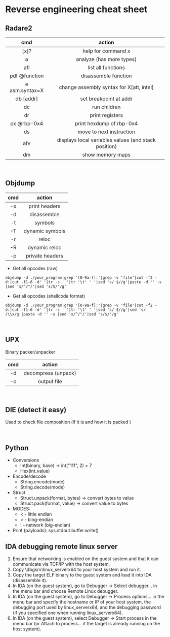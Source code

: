 # Reverse engineering cheat sheet

## Radare2
| cmd | action |
| :-: | :-:|
| [x]?  | help for command x | 
| a     | analyze (has more types) |
| afl   | list all functions |
| pdf @function  | disassemble function |
| e asm.syntax=X | change assembly syntax for X[att, intel] | 
| db [addr] | set breakpoint at addr | 
| dc | run children | 
| dr | print registers |
| px @rbp-0x4 | print hexdump of rbp-0x4 |
| ds | move to next instruction |
| afv | displays local variables values (and stack position)|
| dm | show memory maps |

<br>

## Objdump 

| cmd | action |
| :-: | :-: |
| -x | print headers |
| -d | disassemble |
| -t | symbols |
| -T | dynamic symbols |
| -r | reloc |
| -R | dynamic reloc |
| -p | private headers |

- Get all opcodes (raw)
```
objdump -d ./your_program|grep '[0-9a-f]:'|grep -v 'file'|cut -f2 -d:|cut -f1-6 -d' '|tr -s ' '|tr '\t' ' '|sed 's/ $//g'|paste -d '' -s |sed 's/^/"/'|sed 's/$/"/g'
```
- Get all opcodes (shellcode format)
```
objdump -d ./your_program|grep '[0-9a-f]:'|grep -v 'file'|cut -f2 -d:|cut -f1-6 -d' '|tr -s ' '|tr '\t' ' '|sed 's/ $//g'|sed 's/ /\\x/g'|paste -d '' -s |sed 's/^/"/'|sed 's/$/"/g'
 ```

<br>

## UPX
Binary packer/unpacker <br>

| cmd | action | 
| :-: | :-: |
| -d | decompress (unpack) |
| -o | output file |

<br>

## DIE (detect it easy)
Used to check file composition (if it is and how it is packed ) <br>

<br>

## Python 
- Conversions 
  - Int(binary, base)  -> int("111", 2) = 7 
  - Hex(int_value) 
- Encode/decode 
  - String.encode(mode) 
  - String.decode(mode)   
- Struct 
  - Struct.unpack(format, bytes) -> convert bytes to value 
  - Struct.pack(format, value) -> convert value to bytes 
- MODES: 
  - <  - little endian 
  - \>  - bing-endian  
  - ! - network (big-endian)
- Print (payloads): sys.stdout.buffer.write()


## IDA debugging remote linux server

1. Ensure that networking is enabled on the guest system and that it can communicate via TCP/IP with the host system.
2. Copy <IDA installation directory>\dbgsrv\linux_serverx64 to your host system and run it.
3. Copy the target ELF binary to the guest system and load it into IDA (disassemble it).
4. In IDA (on the guest system), go to Debugger → Select debugger... in the menu bar and choose Remote Linux debugger.
5. In IDA (on the guest system), go to Debugger → Process options... in the menu bar and specify the hostname or IP of your host system, the debugging port used by linux_serverx64, and the debugging password (if you specified one when running linux_serverx64).
6. In IDA (on the guest system), select Debugger → Start process in the menu bar (or Attach to process... if the target is already running on the host system).
